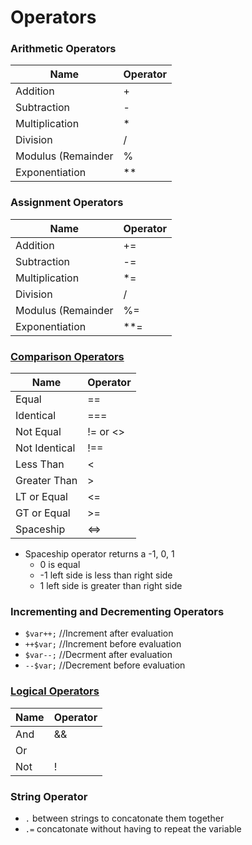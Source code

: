 # Operators

### Arithmetic Operators

| Name             | Operator   |
|------------------|------------|
| Addition            | +         |
| Subtraction        | -        |
| Multiplication        | *         |
| Division    | /        |
| Modulus (Remainder | % |
| Exponentiation | ** |

### Assignment Operators

| Name             | Operator   |
|------------------|------------|
| Addition            | +=         |
| Subtraction        | -=        |
| Multiplication        | *=         |
| Division    | /        |
| Modulus (Remainder | %= |
| Exponentiation | **= |

### [Comparison Operators](http://php.net/manual/en/language.operators.comparison.php)

| Name             | Operator   |
|------------------|------------|
| Equal            | ==         |
| Identical        | ===        |
| Not Equal        | != or <>        |
| Not Identical    | !==        |
| Less Than        | <          |
| Greater Than     | >          | 
| LT or Equal      | <=         |
| GT or Equal      | >=         |
| Spaceship | <=> |

- Spaceship operator returns a -1, 0, 1
    - 0 is equal
    - -1 left side is less than right side
    - 1 left side is greater than right side

### Incrementing and Decrementing Operators

- `$var++;` //Increment after evaluation
- `++$var;` //Increment before evaluation
- `$var--;` //Decrment after evaluation 
- `--$var;` //Decrement before evaluation


### [Logical Operators](http://php.net/manual/en/language.operators.logical.php)

| Name             | Operator   |
|------------------|------------|
| And              | &&         |
| Or               | ||         |
| Not              | !          |

### String Operator

- `.` between strings to concatonate them together
- `.=` concatonate without having to repeat the variable

